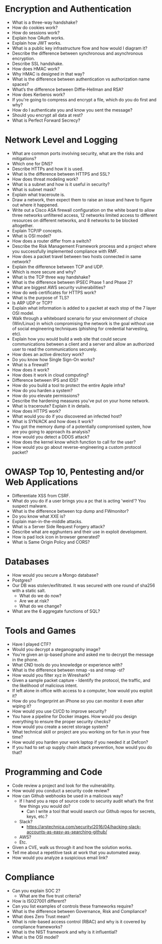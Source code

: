 # Encryption and Authentication
   
   * What is a three-way handshake?
   * How do cookies work?
   * How do sessions work?
   * Explain how OAuth works.
   * Explain how JWT works.
   * What is a public key infrastructure flow and how would I diagram it?
   * Describe the difference between synchronous and asynchronous encryption.
   * Describe SSL handshake.
   * How does HMAC work?
   * Why HMAC is designed in that way?
   * What is the difference between authentication vs authorization name spaces?
   * What’s the difference between Diffie-Hellman and RSA?
   * How does Kerberos work?
   * If you're going to compress and encrypt a file, which do you do first and why?
   * How do I authenticate you and know you sent the message?
   * Should you encrypt all data at rest?
   * What is Perfect Forward Secrecy?

# Network Level and Logging
   * What are common ports involving security, what are the risks and mitigations?
   * Which one for DNS?
   * Describe HTTPs and how it is used.
   * What is the difference between HTTPS and SSL?
   * How does threat modeling work?
   * What is a subnet and how is it useful in security?
   * What is subnet mask?
   * Explain what traceroute is.
   * Draw a network, then expect them to raise an issue and have to figure out where it happened.
   * Write out a Cisco ASA firewall configuration on the white board to allow three networks unfiltered access, 12 networks limited access to different resources on different networks, and 8 networks to be blocked altogether.
   * Explain TCP/IP concepts.
   * What is OSI model?
   * How does a router differ from a switch?
   * Describe the Risk Management Framework process and a project where you successfully implemented compliance with RMF.
   * How does a packet travel between two hosts connected in same network?
   * Explain the difference between TCP and UDP. 
   * Which is more secure and why?
   * What is the TCP three way handshake?
   * What is the difference between IPSEC Phase 1 and Phase 2?
   * What are biggest AWS security vulnerabilities?
   * How do web certificates for HTTPS work?
   * What is the purpose of TLS?
   * Is ARP UDP or TCP?
   * Explain what information is added to a packet at each stop of the 7 layer OSI model.
   * Walk through a whiteboard scenario for your environment of choice (Win/Linux) in which compromising the network is the goal without use of social engineering techniques (phishing for credential harvesting, etc).
   * Explain how you would build a web site that could secure communications between a client and a server and allow an authorized user to read the communications securely.
   * How does an active directory work?
   * Do you know how Single Sign-On works?
   * What is a firewall?
   * How does it work?
   * How does it work in cloud computing?
   * Difference between IPS and IDS?
   * How do you build a tool to protect the entire Apple infra?
   * How do you harden a system?
   * How do you elevate permissions?
   * Describe the hardening measures you've put on your home network.
   * What is traceroute? Explain it in details.
   * How does HTTPS work?
   * What would you do if you discovered an infected host?
   * What is SYN/ACK and how does it work?
   * You got the memory dump of a potentially compromised system, how are you going to approach its analysis?
   * How would you detect a DDOS attack? 
   * How does the kernel know which function to call for the user? 
   * How would you go about reverse-engineering a custom protocol packet?

# OWASP Top 10, Pentesting and/or Web Applications

   * Differentiate XSS from CSRF.
   * What do you do if a user brings you a pc that is acting 'weird'? You suspect malware.
   * What is the difference between tcp dump and FWmonitor?
   * Do you know what XXE is?
   * Explain man-in-the-middle attacks.
   * What is a Server Side Request Forgery attack?
   * Describe what are egghunters and their use in exploit development. 
   * How is pad lock icon in browser generated?
   * What is Same Origin Policy and CORS?

# Databases

   * How would you secure a Mongo database?
   * Postgres?
   * Our DB was stolen/exfiltrated. It was secured with one round of sha256 with a static salt. 
        * What do we do now?
        * Are we at risk?
        * What do we change?
   * What are the 6 aggregate functions of SQL?

# Tools and Games

   * Have I played CTF?
   * Would you decrypt a steganography image? 
   * You're given an ip-based phone and asked me to decrypt the message in the phone.
   * What CND tools do you knowledge or experience with?
   * What is the difference between nmap -ss and nmap -st?
   * How would you filter xyz in Wireshark?
   * Given a sample packet capture - Identify the protocol, the traffic, and the likelihood of malicious intent.
   * If left alone in office with access to a computer, how would you exploit it? 
   * How do you fingerprint an iPhone so you can monitor it even after wiping it?
   * How would you use CI/CD to improve security?
   * You have a pipeline for Docker images. How would you design everything to ensure the proper security checks?
   * How would you create a secret storage system?
   * What technical skill or project are you working on for fun in your free time?
   * How would you harden your work laptop if you needed it at Defcon?
   * If you had to set up supply chain attack prevention, how would you do that?

# Programming and Code

   * Code review a project and look for the vulnerability.
   * How would you conduct a security code review?
   * How can Github webhooks be used in a malicious way?
        * If I hand you a repo of source code to security audit what’s the first few things you would do?
            * Can I write a tool that would search our Github repos for secrets, keys, etc.?
        * Slack?
            * https://arstechnica.com/security/2016/04/hacking-slack-accounts-as-easy-as-searching-github/
        * AWS?
        * Etc.
   * Given a CVE, walk us through it and how the solution works.
   * Tell me about a repetitive task at work that you automated away.
   * How would you analyze a suspicious email link?

# Compliance
    
   * Can you explain SOC 2?
      * What are the five trust criteria?
   * How is ISO27001 different?
   * Can you list examples of controls these frameworks require?
   * What is the difference between Governance, Risk and Compliance?  
   * What does Zero Trust mean?
   * What is role-based access control (RBAC) and why is it covered by compliance frameworks?
   * What is the NIST framework and why is it influential?
   * What is the OSI model?
